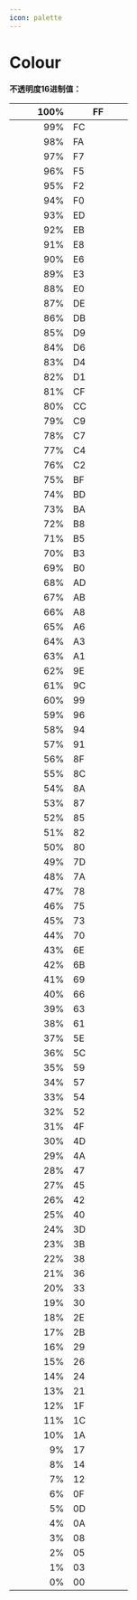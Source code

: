 ```yaml
---
icon: palette
---
```


# Colour

**不透明度16进制值：**

<table><thead><tr><th width="89" align="right">100%</th><th width="89">FF</th></tr></thead><tbody><tr><td align="right">99%</td><td>FC</td></tr><tr><td align="right">98%</td><td>FA</td></tr><tr><td align="right">97%</td><td>F7</td></tr><tr><td align="right">96%</td><td>F5</td></tr><tr><td align="right">95%</td><td>F2</td></tr><tr><td align="right">94%</td><td>F0</td></tr><tr><td align="right">93%</td><td>ED</td></tr><tr><td align="right">92%</td><td>EB</td></tr><tr><td align="right">91%</td><td>E8</td></tr><tr><td align="right">90%</td><td>E6</td></tr><tr><td align="right">89%</td><td>E3</td></tr><tr><td align="right">88%</td><td>E0</td></tr><tr><td align="right">87%</td><td>DE</td></tr><tr><td align="right">86%</td><td>DB</td></tr><tr><td align="right">85%</td><td>D9</td></tr><tr><td align="right">84%</td><td>D6</td></tr><tr><td align="right">83%</td><td>D4</td></tr><tr><td align="right">82%</td><td>D1</td></tr><tr><td align="right">81%</td><td>CF</td></tr><tr><td align="right">80%</td><td>CC</td></tr><tr><td align="right">79%</td><td>C9</td></tr><tr><td align="right">78%</td><td>C7</td></tr><tr><td align="right">77%</td><td>C4</td></tr><tr><td align="right">76%</td><td>C2</td></tr><tr><td align="right">75%</td><td>BF</td></tr><tr><td align="right">74%</td><td>BD</td></tr><tr><td align="right">73%</td><td>BA</td></tr><tr><td align="right">72%</td><td>B8</td></tr><tr><td align="right">71%</td><td>B5</td></tr><tr><td align="right">70%</td><td>B3</td></tr><tr><td align="right">69%</td><td>B0</td></tr><tr><td align="right">68%</td><td>AD</td></tr><tr><td align="right">67%</td><td>AB</td></tr><tr><td align="right">66%</td><td>A8</td></tr><tr><td align="right">65%</td><td>A6</td></tr><tr><td align="right">64%</td><td>A3</td></tr><tr><td align="right">63%</td><td>A1</td></tr><tr><td align="right">62%</td><td>9E</td></tr><tr><td align="right">61%</td><td>9C</td></tr><tr><td align="right">60%</td><td>99</td></tr><tr><td align="right">59%</td><td>96</td></tr><tr><td align="right">58%</td><td>94</td></tr><tr><td align="right">57%</td><td>91</td></tr><tr><td align="right">56%</td><td>8F</td></tr><tr><td align="right">55%</td><td>8C</td></tr><tr><td align="right">54%</td><td>8A</td></tr><tr><td align="right">53%</td><td>87</td></tr><tr><td align="right">52%</td><td>85</td></tr><tr><td align="right">51%</td><td>82</td></tr><tr><td align="right">50%</td><td>80</td></tr><tr><td align="right">49%</td><td>7D</td></tr><tr><td align="right">48%</td><td>7A</td></tr><tr><td align="right">47%</td><td>78</td></tr><tr><td align="right">46%</td><td>75</td></tr><tr><td align="right">45%</td><td>73</td></tr><tr><td align="right">44%</td><td>70</td></tr><tr><td align="right">43%</td><td>6E</td></tr><tr><td align="right">42%</td><td>6B</td></tr><tr><td align="right">41%</td><td>69</td></tr><tr><td align="right">40%</td><td>66</td></tr><tr><td align="right">39%</td><td>63</td></tr><tr><td align="right">38%</td><td>61</td></tr><tr><td align="right">37%</td><td>5E</td></tr><tr><td align="right">36%</td><td>5C</td></tr><tr><td align="right">35%</td><td>59</td></tr><tr><td align="right">34%</td><td>57</td></tr><tr><td align="right">33%</td><td>54</td></tr><tr><td align="right">32%</td><td>52</td></tr><tr><td align="right">31%</td><td>4F</td></tr><tr><td align="right">30%</td><td>4D</td></tr><tr><td align="right">29%</td><td>4A</td></tr><tr><td align="right">28%</td><td>47</td></tr><tr><td align="right">27%</td><td>45</td></tr><tr><td align="right">26%</td><td>42</td></tr><tr><td align="right">25%</td><td>40</td></tr><tr><td align="right">24%</td><td>3D</td></tr><tr><td align="right">23%</td><td>3B</td></tr><tr><td align="right">22%</td><td>38</td></tr><tr><td align="right">21%</td><td>36</td></tr><tr><td align="right">20%</td><td>33</td></tr><tr><td align="right">19%</td><td>30</td></tr><tr><td align="right">18%</td><td>2E</td></tr><tr><td align="right">17%</td><td>2B</td></tr><tr><td align="right">16%</td><td>29</td></tr><tr><td align="right">15%</td><td>26</td></tr><tr><td align="right">14%</td><td>24</td></tr><tr><td align="right">13%</td><td>21</td></tr><tr><td align="right">12%</td><td>1F</td></tr><tr><td align="right">11%</td><td>1C</td></tr><tr><td align="right">10%</td><td>1A</td></tr><tr><td align="right">9%</td><td>17</td></tr><tr><td align="right">8%</td><td>14</td></tr><tr><td align="right">7%</td><td>12</td></tr><tr><td align="right">6%</td><td>0F</td></tr><tr><td align="right">5%</td><td>0D</td></tr><tr><td align="right">4%</td><td>0A</td></tr><tr><td align="right">3%</td><td>08</td></tr><tr><td align="right">2%</td><td>05</td></tr><tr><td align="right">1%</td><td>03</td></tr><tr><td align="right">0%</td><td>00</td></tr></tbody></table>
